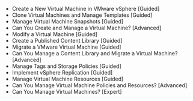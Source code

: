 - Create a New Virtual Machine in VMware vSphere [Guided]
- Clone Virtual Machines and Manage Templates [Guided]
- Manage Virtual Machine Snapshots [Guided]
- Can You Create and Manage a Virtual Machine? [Advanced]
- Modify a Virtual Machine [Guided]
- Create a Published Content Library [Guided]
- Migrate a VMware Virtual Machine [Guided]
- Can You Manage a Content Library and Migrate a Virtual Machine? [Advanced]
- Manage Tags and Storage Policies [Guided]
- Implement vSphere Replication [Guided]
- Manage Virtual Machine Resources [Guided]
- Can You Manage Virtual Machine Policies and Resources? [Advanced]
- Can You Manage Virtual Machines? [Expert]
